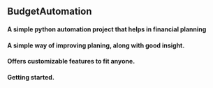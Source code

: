 ## BudgetAutomation
#### A simple python automation project that helps in financial planning 
#### A simple way of improving planing, along  with good insight.
#### Offers customizable features to fit anyone.
#### Getting started. 
